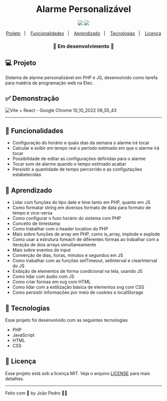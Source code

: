 <h1 align="center">
  Alarme Personalizável
</h1>

<p align="center">
  <img src="https://img.shields.io/badge/last%20commit-november-blue" />
  <img src="https://img.shields.io/badge/license-MIT-success"/>
</p>

<p align="center">
  <a href="#-projeto">Projeto</a>&nbsp;&nbsp;&nbsp;|&nbsp;&nbsp;&nbsp;
  <a href="#-funcionalidades">Funcionalidades</a>&nbsp;&nbsp;&nbsp;|&nbsp;&nbsp;&nbsp;
  <a href="#-aprendizado">Aprendizado</a>&nbsp;&nbsp;&nbsp;|&nbsp;&nbsp;&nbsp;
  <a href="#-tecnologias">Tecnologias</a>&nbsp;&nbsp;&nbsp;|&nbsp;&nbsp;&nbsp;
  <a href="#-licença">Licença</a>
</p>

<h3 align="center"> 
🚧  Em desenvolvimento  🚧
</h3>

## 💻 Projeto

Sistema de alarme personalizável em PHP e JS, desenvolvido como tarefa para matéria de programação web na Etec.

## ✅ Demonstração

![Vite + React - Google Chrome 10_10_2022 09_55_43](https://user-images.githubusercontent.com/93893533/194871288-ea8b1fab-ba31-4533-b427-6a43f7293446.png)

<hr>

## 🔗 Funcionalidades

- Configuração do horário e quais dias da semana o alarme irá tocar
- Calcular e exibir em tempo real o período estimado em que o alarme irá tocar
- Possibilidade de editar as configurações definidas para o alarme
- Tocar som de alarme quando o tempo estimado acabar
- Persisitir a quantidade de tempo percorrido e as configutações estabelecidas

## 📖 Aprendizado

- Lidar com funções do tipo date e time tanto em PHP, quanto em JS
- Como formatar string em diversos formato de data para formato de tempo e vice-versa
- Como configurar o fuso horário do sistema com PHP
- Conceito de timestamp
- Como trabalhar com o header location do PHP
- Mais sobre funções de array em PHP, como is_array, implode e explode
- Como usar a estrutura foreach de diferentes formas ao trabalhar com a iteração de dois arrays simultaneamente
- Mais sobre eventos de input
- Converção de dias, horas, minutos e segundos em JS
- Como trabalhar com as funções setTimeout, setInterval e clearInterval do JS
- Exibição de elementos de forma condicional na tela, usando JS
- Como lidar com áudio com JS
- Como criar formas em svg com HTML
- Como lidar com a estilização básica de elementos svg com CSS
- Como persistir informações por meio de cookies e localStorage

## 🚀 Tecnologias

Esse projeto foi desenvolvido com as seguintes tecnologias

- PHP
- JavaScript
- HTML
- CSS

## :memo: Licença

Esse projeto está sob a licença MIT. Veja o arquivo [LICENSE](LICENSE) para mais detalhes.

---

Feito com 💜 by João Pedro 👋🏻
